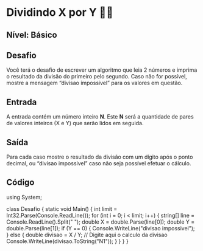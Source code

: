 # Dividindo X por Y :woman_technologist:

## **Nível: Básico**

## Desafio

Você terá o desafio de escrever um algoritmo que leia 2 números e imprima o resultado da divisão do primeiro pelo segundo. Caso não for possível, mostre a mensagem “divisao impossivel” para os valores em questão.

## Entrada

A entrada contém um número inteiro **N**. Este **N** será a quantidade de pares de valores inteiros (X e Y) que serão lidos em seguida.

## Saída

Para cada caso mostre o resultado da divisão com um dígito após o ponto decimal, ou “divisao impossivel” caso não seja possível efetuar o cálculo.

## Código

using System;

class Desafio {
    static void Main() {
        int limit = Int32.Parse(Console.ReadLine());
        for (int i = 0; i < limit; i++) 
        {
            string[] line = Console.ReadLine().Split(" ");
            double X = double.Parse(line[0]);
            double Y = double.Parse(line[1]);
            if (Y == 0) {
                Console.WriteLine("divisao impossivel");
            } else {
                double divisao = X / Y; // Digite aqui o calculo da divisao
                Console.WriteLine(divisao.ToString("N1"));
            }
        }
    }
}